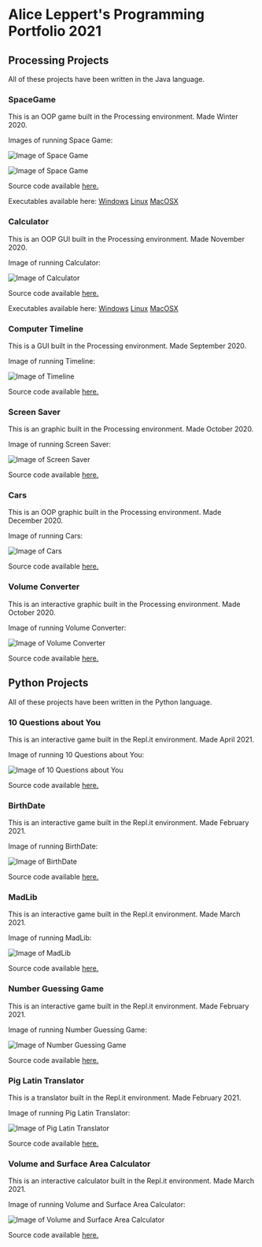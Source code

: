# Alice Leppert's Programming Portfolio 2021

## Processing Projects

All of these projects have been written in the Java language.

### SpaceGame
This is an OOP game built in the Processing environment. Made Winter 2020.

Images of running Space Game:

![Image of Space Game](https://github.com/Aeleppert/programmingportfolio/blob/gh-pages/images/SpaceGame/SpaceGame1.png?raw=true)

![Image of Space Game](https://github.com/Aeleppert/programmingportfolio/blob/gh-pages/images/SpaceGame/SpaceGame2.png?raw=true)

Source code available [here.](https://github.com/Aeleppert/programmingportfolio/tree/gh-pages/src/SpaceGameFinal)

Executables available here:
[Windows](https://github.com/Aeleppert/programmingportfolio/blob/gh-pages/src/SpaceGameFinal/application.windows64.zip)
[Linux](https://github.com/Aeleppert/programmingportfolio/blob/gh-pages/src/SpaceGameFinal/application.linux64.zip)
[MacOSX](https://github.com/Aeleppert/programmingportfolio/blob/gh-pages/src/SpaceGameFinal/application.macosx.zip)


### Calculator
This is an OOP GUI built in the Processing environment. Made November 2020.

Image of running Calculator:

![Image of Calculator](https://github.com/Aeleppert/programmingportfolio/blob/gh-pages/images/Calculator.png?raw=true)

Source code available [here.](https://github.com/Aeleppert/programmingportfolio/tree/gh-pages/src/Calculator)

Executables available here:
[Windows](https://github.com/Aeleppert/programmingportfolio/blob/gh-pages/src/Calculator/application.windows64.zip)
[Linux](https://github.com/Aeleppert/programmingportfolio/blob/gh-pages/src/Calculator/application.linux64.zip)
[MacOSX](https://github.com/Aeleppert/programmingportfolio/blob/gh-pages/src/Calculator/application.macosx.zip)


### Computer Timeline
This is a GUI built in the Processing environment. Made September 2020.

Image of running Timeline:

![Image of Timeline](https://github.com/Aeleppert/programmingportfolio/blob/gh-pages/images/Timeline.png?raw=true)

Source code available [here.](https://github.com/Aeleppert/programmingportfolio/tree/gh-pages/src/ComputerTimeline)


### Screen Saver
This is an graphic built in the Processing environment. Made October 2020.

Image of running Screen Saver:

![Image of Screen Saver](https://github.com/Aeleppert/programmingportfolio/blob/gh-pages/images/ScreenSaver.png?raw=true)

Source code available [here.](https://github.com/Aeleppert/programmingportfolio/tree/gh-pages/src/ScreenSaver)


### Cars
This is an OOP graphic built in the Processing environment. Made December 2020.

Image of running Cars:

![Image of Cars](https://github.com/Aeleppert/programmingportfolio/blob/gh-pages/images/Cars.png?raw=true)

Source code available [here.](https://github.com/Aeleppert/programmingportfolio/tree/gh-pages/src/CarsScreenSaver)


### Volume Converter
This is an interactive graphic built in the Processing environment. Made October 2020.

Image of running Volume Converter:

![Image of Volume Converter](https://github.com/Aeleppert/programmingportfolio/blob/gh-pages/images/Convertr.png?raw=true)

Source code available [here.](https://github.com/Aeleppert/programmingportfolio/tree/gh-pages/src/VolumeConverter)

## Python Projects

All of these projects have been written in the Python language.

### 10 Questions about You
This is an interactive game built in the Repl.it environment. Made April 2021.

Image of running 10 Questions about You:

![Image of 10 Questions about You](https://github.com/Aeleppert/programmingportfolio/blob/gh-pages/images/10questions.png?raw=true)

Source code available [here.](https://github.com/Aeleppert/programmingportfolio/tree/gh-pages/src/IOQ)

### BirthDate
This is an interactive game built in the Repl.it environment. Made February 2021.

Image of running BirthDate:

![Image of BirthDate](https://github.com/Aeleppert/programmingportfolio/blob/gh-pages/images/Birthdate.png?raw=true)

Source code available [here.](https://github.com/Aeleppert/programmingportfolio/tree/gh-pages/src/Birthdate)

### MadLib
This is an interactive game built in the Repl.it environment. Made March 2021.

Image of running MadLib:

![Image of MadLib](https://github.com/Aeleppert/programmingportfolio/blob/gh-pages/images/Madlib.png?raw=true)

Source code available [here.](https://github.com/Aeleppert/programmingportfolio/tree/gh-pages/src/Madlib)

### Number Guessing Game
This is an interactive game built in the Repl.it environment. Made February 2021.

Image of running Number Guessing Game:

![Image of Number Guessing Game](https://github.com/Aeleppert/programmingportfolio/blob/gh-pages/images/NumberGuess.png?raw=true)

Source code available [here.](https://github.com/Aeleppert/programmingportfolio/tree/gh-pages/src/NumberGuess)

### Pig Latin Translator
This is a translator built in the Repl.it environment. Made February 2021.

Image of running Pig Latin Translator:

![Image of Pig Latin Translator](https://github.com/Aeleppert/programmingportfolio/blob/gh-pages/images/PigLatinTrans.png?raw=true)

Source code available [here.](https://github.com/Aeleppert/programmingportfolio/tree/gh-pages/src/PigLatinTrans)

### Volume and Surface Area Calculator
This is an interactive calculator built in the Repl.it environment. Made March 2021.

Image of running Volume and Surface Area Calculator:

![Image of Volume and Surface Area Calculator](https://github.com/Aeleppert/programmingportfolio/blob/gh-pages/images/VolumeArea.png?raw=true)

Source code available [here.](https://github.com/Aeleppert/programmingportfolio/tree/gh-pages/src/VolumeArea)
